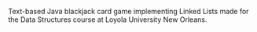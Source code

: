 Text-based Java blackjack card game implementing Linked Lists made for the Data Structures course at Loyola University New Orleans.
